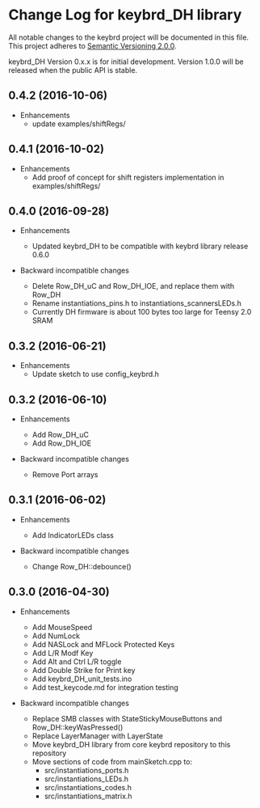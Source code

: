 # Change Log for keybrd_DH library
All notable changes to the keybrd project will be documented in this file.
This project adheres to [Semantic Versioning 2.0.0](http://semver.org/).

keybrd_DH Version 0.x.x is for initial development.
Version 1.0.0 will be released when the public API is stable.

0.4.2 (2016-10-06)
------------------
* Enhancements
  * update examples/shiftRegs/

0.4.1 (2016-10-02)
------------------
* Enhancements
  * Add proof of concept for shift registers implementation in examples/shiftRegs/

0.4.0 (2016-09-28)
------------------
* Enhancements
  * Updated keybrd_DH to be compatible with keybrd library release 0.6.0

* Backward incompatible changes
  * Delete Row_DH_uC and Row_DH_IOE, and replace them with Row_DH
  * Rename instantiations_pins.h to instantiations_scannersLEDs.h
  * Currently DH firmware is about 100 bytes too large for Teensy 2.0 SRAM

0.3.2 (2016-06-21)
------------------
* Enhancements
  * Update sketch to use config_keybrd.h

0.3.2 (2016-06-10)
------------------
* Enhancements
  * Add Row_DH_uC
  * Add Row_DH_IOE

* Backward incompatible changes
  * Remove Port arrays

0.3.1 (2016-06-02)
------------------
* Enhancements
  * Add IndicatorLEDs class

* Backward incompatible changes
  * Change Row_DH::debounce()

0.3.0 (2016-04-30)
------------------
* Enhancements
  * Add MouseSpeed
  * Add NumLock
  * Add NASLock and MFLock Protected Keys
  * Add L/R Modf Key
  * Add Alt and Ctrl L/R toggle
  * Add Double Strike for Print key
  * Add keybrd_DH_unit_tests.ino
  * Add test_keycode.md for integration testing

* Backward incompatible changes
  * Replace SMB classes with StateStickyMouseButtons and Row_DH::keyWasPressed() 
  * Replace LayerManager with LayerState
  * Move keybrd_DH library from core keybrd repository to this repository
  * Move sections of code from mainSketch.cpp to:
    * src/instantiations_ports.h
    * src/instantiations_LEDs.h
    * src/instantiations_codes.h
    * src/instantiations_matrix.h
